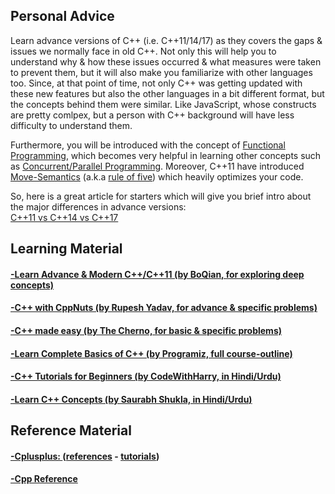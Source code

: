 ## Personal Advice
Learn advance versions of C++ (i.e. C++11/14/17) as they covers the gaps & issues we normally face in old C++. Not only this will help you to understand why & how these issues occurred & what measures were taken to prevent them, but it will also make you familiarize with other languages too. Since, at that point of time, not only C++ was getting updated with these new features but also the other languages in a bit different format, but the concepts behind them were similar. Like JavaScript, whose constructs are pretty comlpex, but a person with C++ background will have less difficulty to understand them.

Furthermore, you will be introduced with the concept of [Functional Programming](https://medium.com/@shaistha24/functional-programming-vs-object-oriented-programming-oop-which-is-better-82172e53a526), which becomes very helpful in learning other concepts such as [Concurrent/Parallel Programming](https://www.youtube.com/playlist?list=PL5jc9xFGsL8E12so1wlMS0r0hTQoJL74M). Moreover, C++11 have introduced [Move-Semantics](https://www.internalpointers.com/post/c-rvalue-references-and-move-semantics-beginners) (a.k.a [rule of five](https://en.cppreference.com/w/cpp/language/rule_of_three)) which heavily optimizes your code. 

So, here is a great article for starters which will give you brief intro about the major differences in advance versions:
<br>
[C++11 vs C++14 vs C++17](https://www.geeksforgeeks.org/c-11-vs-c-14-vs-c-17/)

## Learning Material
#### [-Learn Advance & Modern C++/C++11 (by BoQian, for exploring deep concepts)](https://www.youtube.com/user/BoQianTheProgrammer/playlists)
#### [-C++ with CppNuts (by Rupesh Yadav, for advance & specific problems)](https://www.youtube.com/c/CppNuts/playlists)
#### [-C++ made easy (by The Cherno, for basic & specific problems)](https://youtube.com/playlist?list=PLlrATfBNZ98dudnM48yfGUldqGD0S4FFb)
#### [-Learn Complete Basics of C++ (by Programiz, full course-outline)](https://www.programiz.com/cpp-programming)
#### [-C++ Tutorials for Beginners (by CodeWithHarry, in Hindi/Urdu)](https://www.youtube.com/playlist?list=PLu0W_9lII9agpFUAlPFe_VNSlXW5uE0YL)
#### [-Learn C++ Concepts (by Saurabh Shukla, in Hindi/Urdu)](https://www.youtube.com/channel/UCD-scAE4ju78dld1kpcsQfQ/playlists)

## Reference Material
#### [-Cplusplus: ](https://cplusplus.com/reference/) ([references](https://cplusplus.com/reference/) - [tutorials](https://cplusplus.com/doc/tutorial/))
#### [-Cpp Reference ](https://en.cppreference.com/w/)
